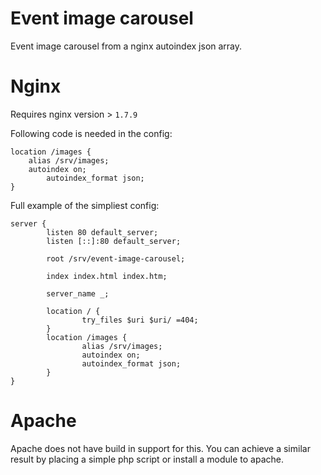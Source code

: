 # Event image carousel
Event image carousel from a nginx autoindex json array.

# Nginx
Requires nginx version > `1.7.9`

Following code is needed in the config:
```
location /images {
	alias /srv/images;
	autoindex on;
        autoindex_format json;
}
```

Full example of the simpliest config:
```
server {
        listen 80 default_server;
        listen [::]:80 default_server;

        root /srv/event-image-carousel;

        index index.html index.htm;

        server_name _;

        location / {
                try_files $uri $uri/ =404;
        }
        location /images {
                alias /srv/images;
                autoindex on;
                autoindex_format json;
        }
}
```

# Apache
Apache does not have build in support for this. You can achieve a similar result by placing a simple php script or install a module to apache. 
